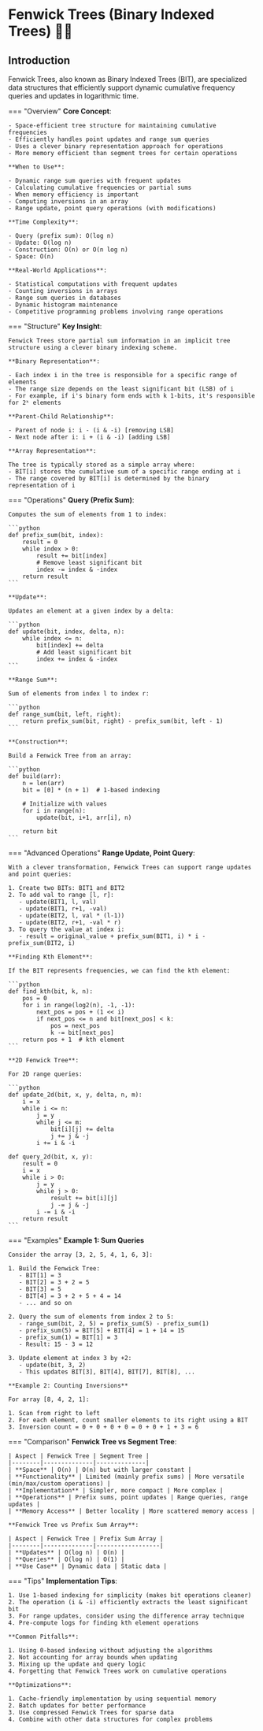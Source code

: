 # Fenwick Trees (Binary Indexed Trees) 🌳🔢

## Introduction

Fenwick Trees, also known as Binary Indexed Trees (BIT), are specialized data structures that efficiently support dynamic cumulative frequency queries and updates in logarithmic time.

=== "Overview"
    **Core Concept**:
    
    - Space-efficient tree structure for maintaining cumulative frequencies
    - Efficiently handles point updates and range sum queries
    - Uses a clever binary representation approach for operations
    - More memory efficient than segment trees for certain operations
    
    **When to Use**:
    
    - Dynamic range sum queries with frequent updates
    - Calculating cumulative frequencies or partial sums
    - When memory efficiency is important
    - Computing inversions in an array
    - Range update, point query operations (with modifications)
    
    **Time Complexity**:
    
    - Query (prefix sum): O(log n)
    - Update: O(log n)
    - Construction: O(n) or O(n log n)
    - Space: O(n)
    
    **Real-World Applications**:
    
    - Statistical computations with frequent updates
    - Counting inversions in arrays
    - Range sum queries in databases
    - Dynamic histogram maintenance
    - Competitive programming problems involving range operations

=== "Structure"
    **Key Insight**:
    
    Fenwick Trees store partial sum information in an implicit tree structure using a clever binary indexing scheme.
    
    **Binary Representation**:
    
    - Each index i in the tree is responsible for a specific range of elements
    - The range size depends on the least significant bit (LSB) of i
    - For example, if i's binary form ends with k 1-bits, it's responsible for 2ᵏ elements
    
    **Parent-Child Relationship**:
    
    - Parent of node i: i - (i & -i) [removing LSB]
    - Next node after i: i + (i & -i) [adding LSB]
    
    **Array Representation**:
    
    The tree is typically stored as a simple array where:
    - BIT[i] stores the cumulative sum of a specific range ending at i
    - The range covered by BIT[i] is determined by the binary representation of i

=== "Operations"
    **Query (Prefix Sum)**:
    
    Computes the sum of elements from 1 to index:
    
    ```python
    def prefix_sum(bit, index):
        result = 0
        while index > 0:
            result += bit[index]
            # Remove least significant bit
            index -= index & -index
        return result
    ```
    
    **Update**:
    
    Updates an element at a given index by a delta:
    
    ```python
    def update(bit, index, delta, n):
        while index <= n:
            bit[index] += delta
            # Add least significant bit
            index += index & -index
    ```
    
    **Range Sum**:
    
    Sum of elements from index l to index r:
    
    ```python
    def range_sum(bit, left, right):
        return prefix_sum(bit, right) - prefix_sum(bit, left - 1)
    ```
    
    **Construction**:
    
    Build a Fenwick Tree from an array:
    
    ```python
    def build(arr):
        n = len(arr)
        bit = [0] * (n + 1)  # 1-based indexing
        
        # Initialize with values
        for i in range(n):
            update(bit, i+1, arr[i], n)
            
        return bit
    ```

=== "Advanced Operations"
    **Range Update, Point Query**:
    
    With a clever transformation, Fenwick Trees can support range updates and point queries:
    
    1. Create two BITs: BIT1 and BIT2
    2. To add val to range [l, r]:
       - update(BIT1, l, val)
       - update(BIT1, r+1, -val)
       - update(BIT2, l, val * (l-1))
       - update(BIT2, r+1, -val * r)
    3. To query the value at index i:
       - result = original_value + prefix_sum(BIT1, i) * i - prefix_sum(BIT2, i)
    
    **Finding Kth Element**:
    
    If the BIT represents frequencies, we can find the kth element:
    
    ```python
    def find_kth(bit, k, n):
        pos = 0
        for i in range(log2(n), -1, -1):
            next_pos = pos + (1 << i)
            if next_pos <= n and bit[next_pos] < k:
                pos = next_pos
                k -= bit[next_pos]
        return pos + 1  # kth element
    ```
    
    **2D Fenwick Tree**:
    
    For 2D range queries:
    
    ```python
    def update_2d(bit, x, y, delta, n, m):
        i = x
        while i <= n:
            j = y
            while j <= m:
                bit[i][j] += delta
                j += j & -j
            i += i & -i
    
    def query_2d(bit, x, y):
        result = 0
        i = x
        while i > 0:
            j = y
            while j > 0:
                result += bit[i][j]
                j -= j & -j
            i -= i & -i
        return result
    ```

=== "Examples"
    **Example 1: Sum Queries**
    
    Consider the array [3, 2, 5, 4, 1, 6, 3]:
    
    1. Build the Fenwick Tree:
       - BIT[1] = 3
       - BIT[2] = 3 + 2 = 5
       - BIT[3] = 5
       - BIT[4] = 3 + 2 + 5 + 4 = 14
       - ... and so on
    
    2. Query the sum of elements from index 2 to 5:
       - range_sum(bit, 2, 5) = prefix_sum(5) - prefix_sum(1)
       - prefix_sum(5) = BIT[5] + BIT[4] = 1 + 14 = 15
       - prefix_sum(1) = BIT[1] = 3
       - Result: 15 - 3 = 12
    
    3. Update element at index 3 by +2:
       - update(bit, 3, 2)
       - This updates BIT[3], BIT[4], BIT[7], BIT[8], ...
    
    **Example 2: Counting Inversions**
    
    For array [8, 4, 2, 1]:
    
    1. Scan from right to left
    2. For each element, count smaller elements to its right using a BIT
    3. Inversion count = 0 + 0 + 0 + 0 = 0 + 0 + 1 + 3 = 6

=== "Comparison"
    **Fenwick Tree vs Segment Tree**:
    
    | Aspect | Fenwick Tree | Segment Tree |
    |--------|--------------|--------------|
    | **Space** | O(n) | O(n) but with larger constant |
    | **Functionality** | Limited (mainly prefix sums) | More versatile (min/max/custom operations) |
    | **Implementation** | Simpler, more compact | More complex |
    | **Operations** | Prefix sums, point updates | Range queries, range updates |
    | **Memory Access** | Better locality | More scattered memory access |
    
    **Fenwick Tree vs Prefix Sum Array**:
    
    | Aspect | Fenwick Tree | Prefix Sum Array |
    |--------|--------------|------------------|
    | **Updates** | O(log n) | O(n) |
    | **Queries** | O(log n) | O(1) |
    | **Use Case** | Dynamic data | Static data |

=== "Tips"
    **Implementation Tips**:
    
    1. Use 1-based indexing for simplicity (makes bit operations cleaner)
    2. The operation (i & -i) efficiently extracts the least significant bit
    3. For range updates, consider using the difference array technique
    4. Pre-compute logs for finding kth element operations
    
    **Common Pitfalls**:
    
    1. Using 0-based indexing without adjusting the algorithms
    2. Not accounting for array bounds when updating
    3. Mixing up the update and query logic
    4. Forgetting that Fenwick Trees work on cumulative operations
    
    **Optimizations**:
    
    1. Cache-friendly implementation by using sequential memory
    2. Batch updates for better performance
    3. Use compressed Fenwick Trees for sparse data
    4. Combine with other data structures for complex problems
